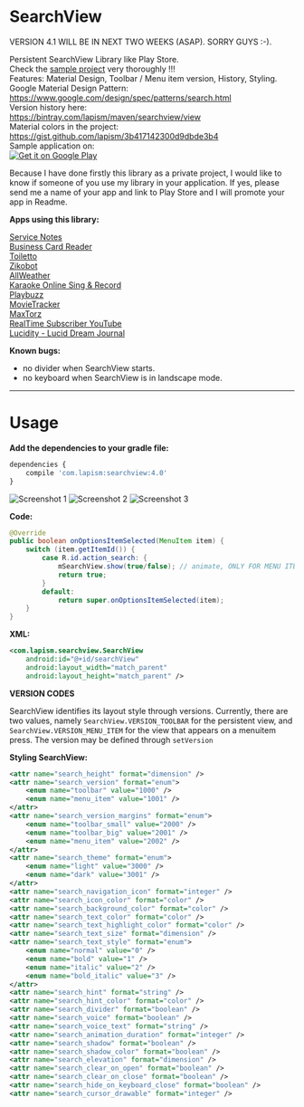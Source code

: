 # SearchView

VERSION 4.1 WILL BE IN NEXT TWO WEEKS (ASAP). SORRY GUYS :-).

Persistent SearchView Library like Play Store.  
Check the [sample project](https://github.com/lapism/SearchView/tree/master/sample/src/main/java/com/lapism/searchview/sample) very thoroughly !!!  
Features: Material Design, Toolbar / Menu item version, History, Styling.  
Google Material Design Pattern:  
https://www.google.com/design/spec/patterns/search.html  
Version history here:  
https://bintray.com/lapism/maven/searchview/view  
Material colors in the project:  
https://gist.github.com/lapism/3b417142300d9dbde3b4  
Sample application on:  
<a href="https://play.google.com/store/apps/details?id=com.lapism.searchview.sample">
  <img alt="Get it on Google Play"
       src="https://github.com/lapism/SearchView/blob/master/images/google-play-badge.png" />
</a>

Because I have done firstly this library as a private project, 
I would like to know if someone of you use my library in your application. 
If yes, please send me a name of your app and link to Play Store and I will promote your app in Readme.

**Apps using this library:**

[Service Notes](https://play.google.com/store/apps/details?id=notes.service.com.servicenotes)  
[Business Card Reader](https://play.google.com/store/apps/details?id=com.iac.bcreader) <br />
[Toiletto](https://play.google.com/store/apps/details?id=org.super8.lastbastion) <br />
[Zikobot](https://play.google.com/store/apps/details?id=com.startogamu.zikobot) <br />
[AllWeather](https://play.google.com/store/apps/details?id=com.dev.nicola.allweather) <br />
[Karaoke Online Sing & Record](https://play.google.com/store/apps/details?id=com.anhlt.karaokeonline) <br />
[Playbuzz](https://play.google.com/store/apps/details?id=com.playbuzz.android.app) <br />
[MovieTracker](https://play.google.com/store/apps/details?id=jacobs.yen.movietracker) <br />
[MaxTorz](https://play.google.com/store/apps/details?id=com.maxxsol.maxtorz) <br />
[RealTime Subscriber YouTube](https://play.google.com/store/apps/details?id=vulcanweblabs.realtimeyoutube) <br />
[Lucidity - Lucid Dream Journal](https://play.google.com/store/apps/details?id=ch.b3nz.lucidity) <br />

 **Known bugs:**
 - no divider when SearchView starts.  
 - no keyboard when SearchView is in landscape mode.   

------------------------------------------------------------------------------------------------------------------------------

# Usage
**Add the dependencies to your gradle file:**
```javascript
dependencies {
    compile 'com.lapism:searchview:4.0'
}
```

![Screenshot 1](https://github.com/lapism/SearchView/blob/master/images/image_1.png)
![Screenshot 2](https://github.com/lapism/SearchView/blob/master/images/image_2.png)
![Screenshot 3](https://github.com/lapism/SearchView/blob/master/images/image_3.png)

**Code:**
```java
@Override
public boolean onOptionsItemSelected(MenuItem item) {
    switch (item.getItemId()) {
        case R.id.action_search: {
            mSearchView.show(true/false); // animate, ONLY FOR MENU ITEM !
            return true;
        }
        default:
            return super.onOptionsItemSelected(item);
    }
}
```

**XML:**
```xml
<com.lapism.searchview.SearchView
    android:id="@+id/searchView"
    android:layout_width="match_parent"
    android:layout_height="match_parent" />
```

**VERSION CODES**

SearchView identifies its layout style through versions. Currently, there are two values, namely `SearchView.VERSION_TOOLBAR` for the persistent view, and `SearchView.VERSION_MENU_ITEM` for the view that appears on a menuitem press. The version may be defined through `setVersion`

**Styling SearchView:**
```xml
<attr name="search_height" format="dimension" />
<attr name="search_version" format="enum">
    <enum name="toolbar" value="1000" />
    <enum name="menu_item" value="1001" />
</attr>
<attr name="search_version_margins" format="enum">
    <enum name="toolbar_small" value="2000" />
    <enum name="toolbar_big" value="2001" />
    <enum name="menu_item" value="2002" />
</attr>
<attr name="search_theme" format="enum">
    <enum name="light" value="3000" />
    <enum name="dark" value="3001" />
</attr>
<attr name="search_navigation_icon" format="integer" />
<attr name="search_icon_color" format="color" />
<attr name="search_background_color" format="color" />
<attr name="search_text_color" format="color" />
<attr name="search_text_highlight_color" format="color" />
<attr name="search_text_size" format="dimension" />
<attr name="search_text_style" format="enum">
    <enum name="normal" value="0" />
    <enum name="bold" value="1" />
    <enum name="italic" value="2" />
    <enum name="bold_italic" value="3" />
</attr>
<attr name="search_hint" format="string" />
<attr name="search_hint_color" format="color" />
<attr name="search_divider" format="boolean" />
<attr name="search_voice" format="boolean" />
<attr name="search_voice_text" format="string" />
<attr name="search_animation_duration" format="integer" />
<attr name="search_shadow" format="boolean" />
<attr name="search_shadow_color" format="boolean" />
<attr name="search_elevation" format="dimension" />
<attr name="search_clear_on_open" format="boolean" />
<attr name="search_clear_on_close" format="boolean" />
<attr name="search_hide_on_keyboard_close" format="boolean" />
<attr name="search_cursor_drawable" format="integer" />
```
